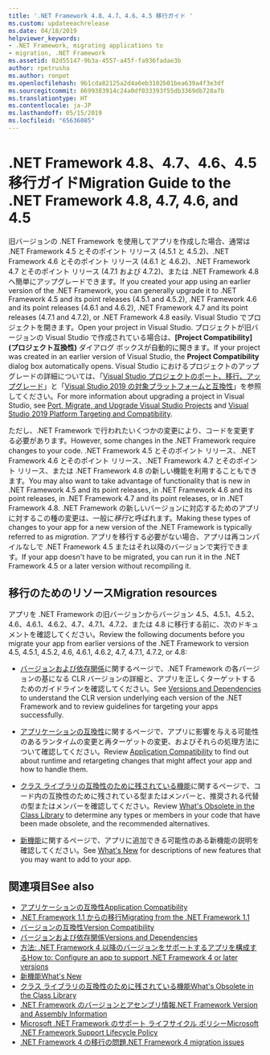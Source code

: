 ```yaml
---
title: '.NET Framework 4.8、4.7、4.6、4.5 移行ガイド '
ms.custom: updateeachrelease
ms.date: 04/18/2019
helpviewer_keywords:
- .NET Framework, migrating applications to
- migration, .NET Framework
ms.assetid: 02d55147-9b3a-4557-a45f-fa936fadae3b
author: rpetrusha
ms.author: ronpet
ms.openlocfilehash: 9b1cda82125a2d4a6eb3102b01bea639a4f3e3df
ms.sourcegitcommit: 8699383914c24a0df033393f55db3369db728a7b
ms.translationtype: HT
ms.contentlocale: ja-JP
ms.lasthandoff: 05/15/2019
ms.locfileid: "65636085"
---
```

# <a name="migration-guide-to-the-net-framework-48-47-46-and-45"></a><span data-ttu-id="4b8b0-102">.NET Framework 4.8、4.7、4.6、4.5 移行ガイド</span><span class="sxs-lookup"><span data-stu-id="4b8b0-102">Migration Guide to the .NET Framework 4.8, 4.7, 4.6, and 4.5</span></span>

<span data-ttu-id="4b8b0-103">旧バージョンの .NET Framework を使用してアプリを作成した場合、通常は .NET Framework 4.5 とそのポイント リリース (4.5.1 と 4.5.2)、.NET Framework 4.6 とそのポイント リリース (4.6.1 と 4.6.2)、.NET Framework 4.7 とそのポイント リリース (4.7.1 および 4.7.2)、または .NET Framework 4.8 へ簡単にアップグレードできます。</span><span class="sxs-lookup"><span data-stu-id="4b8b0-103">If you created your app using an earlier version of the .NET Framework, you can generally upgrade it to .NET Framework 4.5 and its point releases (4.5.1 and 4.5.2), .NET Framework 4.6 and its point releases (4.6.1 and 4.6.2), .NET Framework 4.7 and its point releases (4.7.1 and 4.7.2), or .NET Framework 4.8 easily.</span></span> <span data-ttu-id="4b8b0-104">Visual Studio でプロジェクトを開きます。</span><span class="sxs-lookup"><span data-stu-id="4b8b0-104">Open your project in Visual Studio.</span></span> <span data-ttu-id="4b8b0-105">プロジェクトが旧バージョンの Visual Studio で作成されている場合は、**[Project Compatibility]\(プロジェクト互換性\)** ダイアログ ボックスが自動的に開きます。</span><span class="sxs-lookup"><span data-stu-id="4b8b0-105">If your project was created in an earlier version of Visual Studio, the **Project Compatibility** dialog box automatically opens.</span></span> <span data-ttu-id="4b8b0-106">Visual Studio におけるプロジェクトのアップグレードの詳細については、「[Visual Studio プロジェクトのポート、移行、アップグレード](/visualstudio/porting/port-migrate-and-upgrade-visual-studio-projects)」と「[Visual Studio 2019 の対象プラットフォームと互換性](/visualstudio/releases/2019/compatibility)」を参照してください。</span><span class="sxs-lookup"><span data-stu-id="4b8b0-106">For more information about upgrading a project in Visual Studio, see [Port, Migrate, and Upgrade Visual Studio Projects](/visualstudio/porting/port-migrate-and-upgrade-visual-studio-projects) and [Visual Studio 2019 Platform Targeting and Compatibility](/visualstudio/releases/2019/compatibility).</span></span>

 <span data-ttu-id="4b8b0-107">ただし、.NET Framework で行われたいくつかの変更により、コードを変更する必要があります。</span><span class="sxs-lookup"><span data-stu-id="4b8b0-107">However, some changes in the .NET Framework require changes to your code.</span></span> <span data-ttu-id="4b8b0-108">.NET Framework 4.5 とそのポイント リリース、.NET Framework 4.6 とそのポイント リリース、.NET Framework 4.7 とそのポイント リリース、または .NET Framework 4.8 の新しい機能を利用することもできます。</span><span class="sxs-lookup"><span data-stu-id="4b8b0-108">You may also want to take advantage of functionality that is new in .NET Framework 4.5 and its point releases, in .NET Framework 4.6 and its point releases, in .NET Framework 4.7 and its point releases, or in .NET Framework 4.8.</span></span> <span data-ttu-id="4b8b0-109">.NET Framework の新しいバージョンに対応するためのアプリに対するこの種の変更は、一般に*移行*と呼ばれます。</span><span class="sxs-lookup"><span data-stu-id="4b8b0-109">Making these types of changes to your app for a new version of the .NET Framework is typically referred to as *migration*.</span></span> <span data-ttu-id="4b8b0-110">アプリを移行する必要がない場合、アプリは再コンパイルなしで .NET Framework 4.5 またはそれ以降のバージョンで実行できます。</span><span class="sxs-lookup"><span data-stu-id="4b8b0-110">If your app doesn't have to be migrated, you can run it in the .NET Framework 4.5 or a later version without recompiling it.</span></span>

## <a name="migration-resources"></a><span data-ttu-id="4b8b0-111">移行のためのリソース</span><span class="sxs-lookup"><span data-stu-id="4b8b0-111">Migration resources</span></span>

<span data-ttu-id="4b8b0-112">アプリを .NET Framework の旧バージョンからバージョン 4.5、4.5.1、4.5.2、4.6、4.6.1、4.6.2、4.7、4.7.1、4.7.2、または 4.8 に移行する前に、次のドキュメントを確認してください。</span><span class="sxs-lookup"><span data-stu-id="4b8b0-112">Review the following documents before you migrate your app from earlier versions of the .NET Framework to version 4.5, 4.5.1, 4.5.2, 4.6, 4.6.1, 4.6.2, 4.7, 4.7.1, 4.7.2, or 4.8:</span></span>

- <span data-ttu-id="4b8b0-113">[バージョンおよび依存関係](versions-and-dependencies.md)に関するページで、.NET Framework の各バージョンの基になる CLR バージョンの詳細と、アプリを正しくターゲットするためのガイドラインを確認してください。</span><span class="sxs-lookup"><span data-stu-id="4b8b0-113">See [Versions and Dependencies](versions-and-dependencies.md) to understand the CLR version underlying each version of the .NET Framework and to review guidelines for targeting your apps successfully.</span></span>

- <span data-ttu-id="4b8b0-114">[アプリケーションの互換性](application-compatibility.md)に関するページで、アプリに影響を与える可能性のあるランタイムの変更と再ターゲットの変更、およびそれらの処理方法について確認してください。</span><span class="sxs-lookup"><span data-stu-id="4b8b0-114">Review [Application Compatibility](application-compatibility.md) to find out about runtime and retargeting changes that might affect your app and how to handle them.</span></span>

- <span data-ttu-id="4b8b0-115">[クラス ライブラリの互換性のために残されている機能](../whats-new/whats-obsolete.md)に関するページで、コード内の互換性のために残されている型またはメンバーと、推奨される代替の型またはメンバーを確認してください。</span><span class="sxs-lookup"><span data-stu-id="4b8b0-115">Review [What's Obsolete in the Class Library](../whats-new/whats-obsolete.md) to determine any types or members in your code that have been made obsolete, and the recommended alternatives.</span></span>

- <span data-ttu-id="4b8b0-116">[新機能](../whats-new/index.md)に関するページで、アプリに追加できる可能性のある新機能の説明を確認してください。</span><span class="sxs-lookup"><span data-stu-id="4b8b0-116">See [What's New](../whats-new/index.md) for descriptions of new features that you may want to add to your app.</span></span>

## <a name="see-also"></a><span data-ttu-id="4b8b0-117">関連項目</span><span class="sxs-lookup"><span data-stu-id="4b8b0-117">See also</span></span>

- [<span data-ttu-id="4b8b0-118">アプリケーションの互換性</span><span class="sxs-lookup"><span data-stu-id="4b8b0-118">Application Compatibility</span></span>](application-compatibility.md)
- [<span data-ttu-id="4b8b0-119">.NET Framework 1.1 からの移行</span><span class="sxs-lookup"><span data-stu-id="4b8b0-119">Migrating from the .NET Framework 1.1</span></span>](migrating-from-the-net-framework-1-1.md)
- [<span data-ttu-id="4b8b0-120">バージョンの互換性</span><span class="sxs-lookup"><span data-stu-id="4b8b0-120">Version Compatibility</span></span>](version-compatibility.md)
- [<span data-ttu-id="4b8b0-121">バージョンおよび依存関係</span><span class="sxs-lookup"><span data-stu-id="4b8b0-121">Versions and Dependencies</span></span>](versions-and-dependencies.md)
- [<span data-ttu-id="4b8b0-122">方法: .NET Framework 4 以降のバージョンをサポートするアプリを構成する</span><span class="sxs-lookup"><span data-stu-id="4b8b0-122">How to: Configure an app to support .NET Framework 4 or later versions</span></span>](how-to-configure-an-app-to-support-net-framework-4-or-4-5.md)
- [<span data-ttu-id="4b8b0-123">新機能</span><span class="sxs-lookup"><span data-stu-id="4b8b0-123">What's New</span></span>](../whats-new/index.md)
- [<span data-ttu-id="4b8b0-124">クラス ライブラリの互換性のために残されている機能</span><span class="sxs-lookup"><span data-stu-id="4b8b0-124">What's Obsolete in the Class Library</span></span>](../whats-new/whats-obsolete.md)
- [<span data-ttu-id="4b8b0-125">.NET Framework のバージョンとアセンブリ情報</span><span class="sxs-lookup"><span data-stu-id="4b8b0-125">.NET Framework Version and Assembly Information</span></span>](https://go.microsoft.com/fwlink/?LinkId=201701)
- [<span data-ttu-id="4b8b0-126">Microsoft .NET Framework のサポート ライフサイクル ポリシー</span><span class="sxs-lookup"><span data-stu-id="4b8b0-126">Microsoft .NET Framework Support Lifecycle Policy</span></span>](https://go.microsoft.com/fwlink/?LinkId=196607)
- [<span data-ttu-id="4b8b0-127">.NET Framework 4 の移行の問題</span><span class="sxs-lookup"><span data-stu-id="4b8b0-127">.NET Framework 4 migration issues</span></span>](net-framework-4-migration-issues.md)
